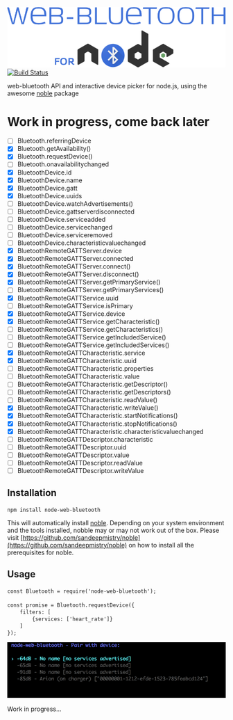 ![node-web-bluetooth logo](./node-web-bluetooth.png)
[![Build Status](https://travis-ci.org/ijzerenhein/node-web-bluetooth.svg?branch=master)](https://travis-ci.org/ijzerenhein/node-web-bluetooth)


web-bluetooth API and interactive device picker for node.js, using the awesome [noble](https://github.com/sandeepmistry/noble) package

# Work in progress, come back later

- [ ] Bluetooth.referringDevice
- [x] Bluetooth.getAvailability()
- [x] Bluetooth.requestDevice()
- [ ] Bluetooth.onavailabilitychanged
- [x] BluetoothDevice.id
- [x] BluetoothDevice.name
- [x] BluetoothDevice.gatt
- [x] BluetoothDevice.uuids
- [ ] BluetoothDevice.watchAdvertisements()
- [ ] BluetoothDevice.gattserverdisconnected
- [ ] BluetoothDevice.serviceadded
- [ ] BluetoothDevice.servicechanged
- [ ] BluetoothDevice.serviceremoved
- [ ] BluetoothDevice.characteristicvaluechanged
- [x] BluetoothRemoteGATTServer.device
- [x] BluetoothRemoteGATTServer.connected
- [x] BluetoothRemoteGATTServer.connect()
- [x] BluetoothRemoteGATTServer.disconnect()
- [x] BluetoothRemoteGATTServer.getPrimaryService()
- [ ] BluetoothRemoteGATTServer.getPrimaryServices()
- [x] BluetoothRemoteGATTService.uuid
- [ ] BluetoothRemoteGATTService.isPrimary
- [x] BluetoothRemoteGATTService.device
- [x] BluetoothRemoteGATTService.getCharacteristic()
- [ ] BluetoothRemoteGATTService.getCharacteristics()
- [ ] BluetoothRemoteGATTService.getIncludedService()
- [ ] BluetoothRemoteGATTService.getIncludedServices()
- [x] BluetoothRemoteGATTCharacteristic.service
- [x] BluetoothRemoteGATTCharacteristic.uuid
- [ ] BluetoothRemoteGATTCharacteristic.properties
- [ ] BluetoothRemoteGATTCharacteristic.value
- [ ] BluetoothRemoteGATTCharacteristic.getDescriptor()
- [ ] BluetoothRemoteGATTCharacteristic.getDescriptors()
- [ ] BluetoothRemoteGATTCharacteristic.readValue()
- [x] BluetoothRemoteGATTCharacteristic.writeValue()
- [x] BluetoothRemoteGATTCharacteristic.startNotifications()
- [x] BluetoothRemoteGATTCharacteristic.stopNotifications()
- [x] BluetoothRemoteGATTCharacteristic.characteristicvaluechanged
- [ ] BluetoothRemoteGATTDescriptor.characteristic
- [ ] BluetoothRemoteGATTDescriptor.uuid
- [ ] BluetoothRemoteGATTDescriptor.value
- [ ] BluetoothRemoteGATTDescriptor.readValue
- [ ] BluetoothRemoteGATTDescriptor.writeValue

## Installation

	npm install node-web-bluetooth
	
This will automatically install [noble](https://github.com/sandeepmistry/noble). Depending on your system environment and the tools installed, nobble may or may not work out of the box. Please visit [https://github.com/sandeepmistry/noble](https://github.com/sandeepmistry/noble) on how to install all the prerequisites for noble.

## Usage

	const Bluetooth	= require('node-web-bluetooth');
	
	const promise = Bluetooth.requestDevice({
		filters: [
			{services: ['heart_rate']}
		]
	});

![node-web-bluetooth-request-device](./node-web-bluetooth-request-device.gif)
	
	
Work in progress...



